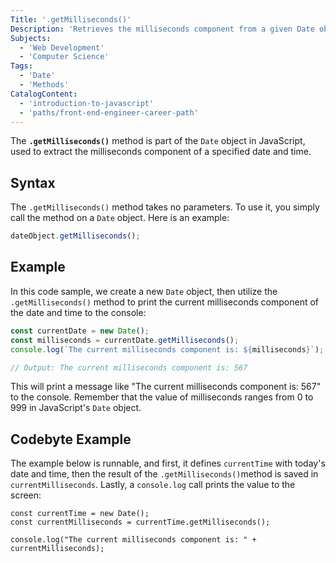 ```yaml
---
Title: '.getMilliseconds()'
Description: 'Retrieves the milliseconds component from a given Date object.'
Subjects:
  - 'Web Development'
  - 'Computer Science'
Tags:
  - 'Date'
  - 'Methods'
CatalogContent:
  - 'introduction-to-javascript'
  - 'paths/front-end-engineer-career-path'
---
```


The **`.getMilliseconds()`** method is part of the `Date` object in JavaScript, used to extract the milliseconds component of a specified date and time.

## Syntax

The `.getMilliseconds()` method takes no parameters. To use it, you simply call the method on a `Date` object. Here is an example:

```js
dateObject.getMilliseconds();
```

## Example

In this code sample, we create a new `Date` object, then utilize the `.getMilliseconds()` method to print the current milliseconds component of the date and time to the console:

```js
const currentDate = new Date();
const milliseconds = currentDate.getMilliseconds();
console.log(`The current milliseconds component is: ${milliseconds}`);

// Output: The current milliseconds component is: 567
```

This will print a message like "The current milliseconds component is: 567" to the console. Remember that the value of milliseconds ranges from 0 to 999 in JavaScript's `Date` object.

## Codebyte Example

The example below is runnable, and first, it defines `currentTime` with today's date and time, then the result of the `.getMilliseconds()`method is saved in `currentMilliseconds`. Lastly, a `console.log` call prints the value to the screen:

```codebyte/javascript
const currentTime = new Date();
const currentMilliseconds = currentTime.getMilliseconds();

console.log("The current milliseconds component is: " + currentMilliseconds);
```
